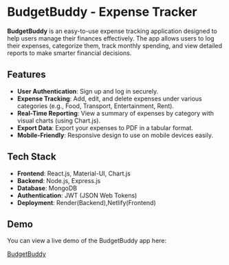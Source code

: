 # BudgetBuddy - Expense Tracker

**BudgetBuddy** is an easy-to-use expense tracking application designed to help users manage their finances effectively. The app allows users to log their expenses, categorize them, track monthly spending, and view detailed reports to make smarter financial decisions.

## Features

- **User Authentication**: Sign up and log in securely.
- **Expense Tracking**: Add, edit, and delete expenses under various categories (e.g., Food, Transport, Entertainment, Rent).
- **Real-Time Reporting**: View a summary of expenses by category with visual charts (using Chart.js).
- **Export Data**: Export your expenses to PDF in a tabular format.
- **Mobile-Friendly**: Responsive design to use on mobile devices easily.

## Tech Stack

- **Frontend**: React.js, Material-UI, Chart.js
- **Backend**: Node.js, Express.js
- **Database**: MongoDB
- **Authentication**: JWT (JSON Web Tokens)
- **Deployment**: Render(Backend),Netlify(Frontend)

## Demo

You can view a live demo of the BudgetBuddy app here:

[BudgetBuddy](https://budget-buddy-livid.vercel.app/)



